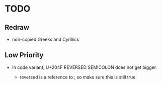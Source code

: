 # TODO

## Redraw

-   non-copied Greeks and Cyrillics

## Low Priority

-   In code variant, U+204F REVERSED SEMICOLON does not get bigger.

    -   reversed is a reference to ; so make sure this is still true.
